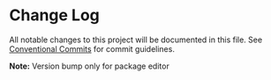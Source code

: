 # Change Log

All notable changes to this project will be documented in this file.
See [Conventional Commits](https://conventionalcommits.org) for commit guidelines.




**Note:** Version bump only for package editor

